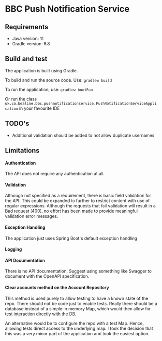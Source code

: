 # BBC Push Notification Service

## Requirements

* Java version: 11
* Gradle version: 6.8

## Build and test

The application is built using Gradle.

To build and run the source code. Use: `gradlew build`

To run the application, use: `gradlew bootRun`

Or run the class `uk.co.bealine.bbc.pushnotificationservice.PushNotificationServiceApplication` in
your favourite IDE

## TODO's

* Additional validation should be added to not allow duplicate usernames

## Limitations

#### Authentication

The API does not require any authentication at all.

#### Validation

Although not specified as a requirement, there is basic field validation for the API. This could be
expanded to further to restrict content with use of regular expressions. Although the requests that
fail validation will result in a Bad request (400), no effort has been made to provide meaningful
validation error messages.

#### Exception Handling

The application just uses Spring Boot's default exception handling

#### Logging

#### API Documentation

There is no API documentation. Suggest using something like Swagger to document with the OpenAPI
specification.

#### Clear accounts method on the Account Repository

This method is used purely to allow testing to have a known state of the repo. There should not be
code just to enable tests. Really there should be a database instead of a simple in memory Map,
which would then allow for test interaction directly with the DB.

An alternative would be to configure the repo with a test Map. Hence, allowing tests direct access
to the underlying map. I took the decision that this was a very minor part of the application and
took the easiest option. 